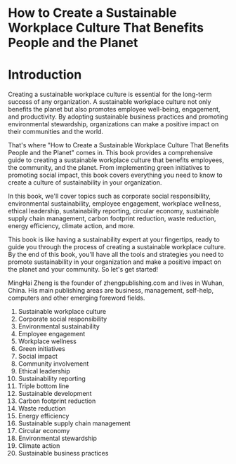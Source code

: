 # How to Create a Sustainable Workplace Culture That Benefits People and the Planet

# Introduction

Creating a sustainable workplace culture is essential for the long-term success of any organization. A sustainable workplace culture not only benefits the planet but also promotes employee well-being, engagement, and productivity. By adopting sustainable business practices and promoting environmental stewardship, organizations can make a positive impact on their communities and the world.

That's where "How to Create a Sustainable Workplace Culture That Benefits People and the Planet" comes in. This book provides a comprehensive guide to creating a sustainable workplace culture that benefits employees, the community, and the planet. From implementing green initiatives to promoting social impact, this book covers everything you need to know to create a culture of sustainability in your organization.

In this book, we'll cover topics such as corporate social responsibility, environmental sustainability, employee engagement, workplace wellness, ethical leadership, sustainability reporting, circular economy, sustainable supply chain management, carbon footprint reduction, waste reduction, energy efficiency, climate action, and more.

This book is like having a sustainability expert at your fingertips, ready to guide you through the process of creating a sustainable workplace culture. By the end of this book, you'll have all the tools and strategies you need to promote sustainability in your organization and make a positive impact on the planet and your community. So let's get started!

MingHai Zheng is the founder of zhengpublishing.com and lives in Wuhan, China. His main publishing areas are business, management, self-help, computers and other emerging foreword fields.



1. Sustainable workplace culture
2. Corporate social responsibility
3. Environmental sustainability
4. Employee engagement
5. Workplace wellness
6. Green initiatives
7. Social impact
8. Community involvement
9. Ethical leadership
10. Sustainability reporting
11. Triple bottom line
12. Sustainable development
13. Carbon footprint reduction
14. Waste reduction
15. Energy efficiency
16. Sustainable supply chain management
17. Circular economy
18. Environmental stewardship
19. Climate action
20. Sustainable business practices

